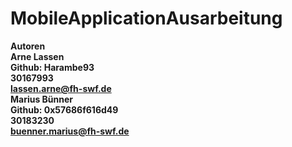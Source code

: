 # MobileApplicationAusarbeitung

**Autoren** <br>
**Arne Lassen** <br>
**Github: Harambe93** <br>
**30167993** <br>
**lassen.arne@fh-swf.de** <br>
**Marius Bünner** <br>
**Github: 0x57686f616d49** <br>
**30183230** <br>
**buenner.marius@fh-swf.de** <br>
